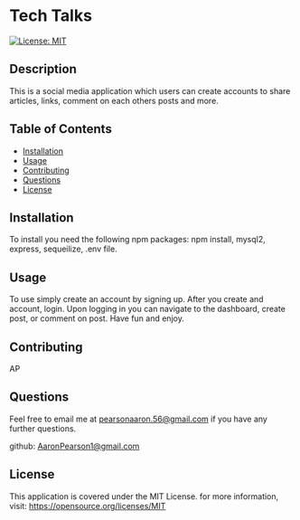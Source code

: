# Tech Talks

[![License: MIT](https://img.shields.io/badge/License-MIT-yellow.svg)](https://opensource.org/licenses/MIT)

## Description

This is a social media application which users can create accounts to share articles, links, comment on each others posts and more. 

## Table of Contents

- [Installation](#installation)
- [Usage](#usage)
- [Contributing](#contributing)
- [Questions](#Questions)
- [License](#license)

## Installation

To install you need the following npm packages: npm install, mysql2, express, sequeilize, .env file. 

## Usage

To use simply create an account by signing up. After you create and account, login. Upon logging in you can navigate to the dashboard, create post, or comment on post. Have fun and enjoy. 

## Contributing

AP

## Questions

Feel free to email me at <pearsonaaron.56@gmail.com> if you have any further questions.

github: [AaronPearson1@gmail.com](https://github.com/AaronPearson1@gmail.com)

## License
      
  This application is covered under the MIT License. for more information, visit: https://opensource.org/licenses/MIT
